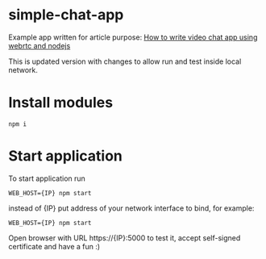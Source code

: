 # simple-chat-app

Example app written for article purpose:
[How to write video chat app using webrtc and nodejs](https://tsh.io/blog/how-to-write-video-chat-app-using-webrtc-and-nodejs/)

This is updated version with changes to allow run and test inside local network.

# Install modules
```shell
npm i
```

# Start application
To start application run
```shell
WEB_HOST={IP} npm start
```
instead of {IP} put address of your network interface to bind, for example:
```shell
WEB_HOST={IP} npm start
```
Open browser with URL https://{IP}:5000 to test it, accept self-signed certificate and have a fun :)
